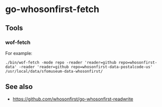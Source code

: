# go-whosonfirst-fetch

## Tools

### wof-fetch

For example:

```
./bin/wof-fetch -mode repo -reader 'reader=github repo=whosonfirst-data' -reader 'reader=github repo=whosonfirst-data-postalcode-us' /usr/local/data/sfomuseum-data-whosonfirst/
```

## See also

* https://github.com/whosonfirst/go-whosonfirst-readwrite
